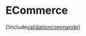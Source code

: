 # ECommerce

[!include[validationcommande](ecommerce.validationcommande.autogen.md)]














































































































